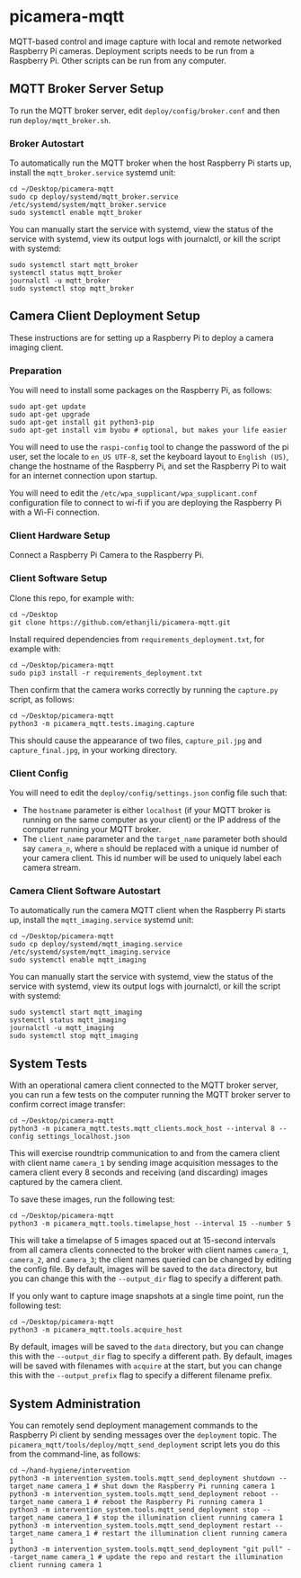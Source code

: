 # picamera-mqtt
MQTT-based control and image capture with local and remote networked Raspberry Pi cameras.
Deployment scripts needs to be run from a Raspberry Pi. Other scripts can be run from any computer.

## MQTT Broker Server Setup

To run the MQTT broker server, edit `deploy/config/broker.conf` and then run
`deploy/mqtt_broker.sh`.

### Broker Autostart
To automatically run the MQTT broker when the host Raspberry Pi starts up,
install the `mqtt_broker.service` systemd unit:
```
cd ~/Desktop/picamera-mqtt
sudo cp deploy/systemd/mqtt_broker.service /etc/systemd/system/mqtt_broker.service
sudo systemctl enable mqtt_broker
```
You can manually start the service with systemd, view the status of the service with systemd,
view its output logs with journalctl, or kill the script with systemd:
```
sudo systemctl start mqtt_broker
systemctl status mqtt_broker
journalctl -u mqtt_broker
sudo systemctl stop mqtt_broker
```

## Camera Client Deployment Setup

These instructions are for setting up a Raspberry Pi to deploy a camera imaging client.

### Preparation
You will need to install some packages on the Raspberry Pi, as follows:
```
sudo apt-get update
sudo apt-get upgrade
sudo apt-get install git python3-pip
sudo apt-get install vim byobu # optional, but makes your life easier
```

You will need to use the `raspi-config` tool to change the password of the pi user,
set the locale to `en_US UTF-8`, set the keyboard layout to `English (US)`,
change the hostname of the Raspberry Pi, and set the Raspberry Pi to wait for an
internet connection upon startup.

You will need to edit the `/etc/wpa_supplicant/wpa_supplicant.conf` configuration
file to connect to wi-fi if you are deploying the Raspberry Pi with a Wi-Fi connection.

### Client Hardware Setup
Connect a Raspberry Pi Camera to the Raspberry Pi.

### Client Software Setup
Clone this repo, for example with:
```
cd ~/Desktop
git clone https://github.com/ethanjli/picamera-mqtt.git
```
Install required dependencies from `requirements_deployment.txt`, for example with:
```
cd ~/Desktop/picamera-mqtt
sudo pip3 install -r requirements_deployment.txt
```
Then confirm that the camera works correctly by running the `capture.py` script,
as follows:
```
cd ~/Desktop/picamera-mqtt
python3 -m picamera_mqtt.tests.imaging.capture
```
This should cause the appearance of two files, `capture_pil.jpg` and
`capture_final.jpg`, in your working directory.

### Client Config
You will need to edit the `deploy/config/settings.json` config file such that:

- The `hostname` parameter is either `localhost` (if your MQTT broker is running
  on the same computer as your client) or the IP address of the computer running
  your MQTT broker.
- The `client_name` parameter and the `target_name` parameter both should say
  `camera_n`, where `n` should be replaced with a unique id number of your camera
  client. This id number will be used to uniquely label each camera stream.


### Camera Client Software Autostart
To automatically run the camera MQTT client when the Raspberry Pi starts up,
install the `mqtt_imaging.service` systemd unit:
```
cd ~/Desktop/picamera-mqtt
sudo cp deploy/systemd/mqtt_imaging.service /etc/systemd/system/mqtt_imaging.service
sudo systemctl enable mqtt_imaging
```
You can manually start the service with systemd, view the status of the service with systemd,
view its output logs with journalctl, or kill the script with systemd:
```
sudo systemctl start mqtt_imaging
systemctl status mqtt_imaging
journalctl -u mqtt_imaging
sudo systemctl stop mqtt_imaging
```

## System Tests

With an operational camera client connected to the MQTT broker server, you can run
a few tests on the computer running the MQTT broker server to confirm correct image
transfer:
```
cd ~/Desktop/picamera-mqtt
python3 -m picamera_mqtt.tests.mqtt_clients.mock_host --interval 8 --config settings_localhost.json
```

This will exercise roundtrip communication to and from the camera client with
client name `camera_1` by sending image acquisition messages to the camera client
every 8 seconds and receiving (and discarding) images captured by the camera client.

To save these images, run the following test:
```
cd ~/Desktop/picamera-mqtt
python3 -m picamera_mqtt.tools.timelapse_host --interval 15 --number 5
```
This will take a timelapse of 5 images spaced out at 15-second intervals from
all camera clients connected to the broker with client names `camera_1`, `camera_2`,
and `camera_3`; the client names queried can be changed by editing the config file.
By default, images will be saved to the `data` directory, but you can change this
with the `--output_dir` flag to specify a different path.

If you only want to capture image snapshots at a single time point, run the following test:
```
cd ~/Desktop/picamera-mqtt
python3 -m picamera_mqtt.tools.acquire_host
```
By default, images will be saved to the `data` directory, but you can change this
with the `--output_dir` flag to specify a different path. By default, images will
be saved with filenames with `acquire` at the start, but you can change this with
the `--output_prefix` flag to specify a different filename prefix.

## System Administration

You can remotely send deployment management commands to the Raspberry Pi client
by sending messages over the `deployment` topic. The
`picamera_mqtt/tools/deploy/mqtt_send_deployment` script lets you do this
from the command-line, as follows:
```
cd ~/hand-hygiene/intervention
python3 -m intervention_system.tools.mqtt_send_deployment shutdown --target_name camera_1 # shut down the Raspberry Pi running camera 1
python3 -m intervention_system.tools.mqtt_send_deployment reboot --target_name camera_1 # reboot the Raspberry Pi running camera 1
python3 -m intervention_system.tools.mqtt_send_deployment stop --target_name camera_1 # stop the illumination client running camera 1
python3 -m intervention_system.tools.mqtt_send_deployment restart --target_name camera_1 # restart the illumination client running camera 1
python3 -m intervention_system.tools.mqtt_send_deployment "git pull" --target_name camera_1 # update the repo and restart the illumination client running camera 1
```
